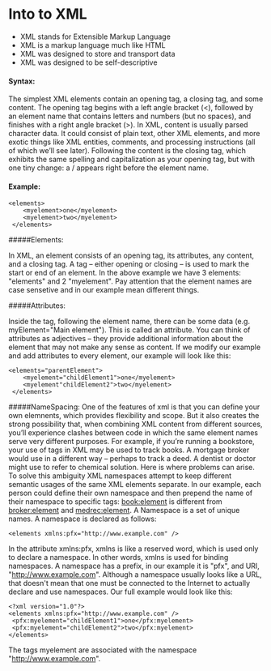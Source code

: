 # Into to XML

* XML stands for Extensible Markup Language
* XML is a markup language much like HTML
* XML was designed to store and transport data
* XML was designed to be self-descriptive

#### Syntax: 

The simplest XML elements contain an opening tag, a closing tag, and some content. The opening tag begins with a left angle bracket (<), 
followed by an element name that contains letters and numbers (but no spaces), and finishes with a right angle bracket (>). In XML, 
content is usually parsed character data. It could consist of plain text, other XML elements, and more exotic things like XML entities, 
comments, and processing instructions (all of which we’ll see later). Following the content is the closing tag, which exhibits the same
spelling and capitalization as your opening tag, but with one tiny change: a / appears right before the element name.

#### Example:

```
<elements> 
    <myelement>one</myelement> 
    <myelement>two</myelement> 
 </elements>
 ```
 
#####Elements:

In XML, an element consists of an opening tag, its attributes, any content, and a closing tag. A tag – either opening or closing – 
is used to mark the start or end of an element. In the above example we have 3 elements: "elements" and 2 "myelement". Pay attention that the element names are case sensetive and in our example mean different things. 

#####Attributes:

Inside the tag, following the element name, there can be some data (e.g. myElement="Main element"). This is called an attribute.
You can think of attributes as adjectives – they provide additional information about the element that may not make any sense as content.
If we modify our example and add attributes to every element, our example will look like this:

```
<elements="parentElement"> 
    <myelement="childElement1">one</myelement> 
    <myelement"childElement2">two</myelement> 
 </elements>
 ```
 
 #####NameSpacing:
 One of the features of xml is that you can define your own elemnents, which provides flexibility and scope. But it also creates the strong possibility that, when combining XML content from different sources, you’ll experience clashes between code in which the same element names serve very different purposes. For example, if you’re running a bookstore, your use of <element> tags in XML may be used to track books. A mortgage broker would use <element> in a different way – perhaps to track a deed. A dentist or doctor might use <element> to refer to chemical solution. Here is where problems can arise. To solve this ambiguity XML namespaces attempt to keep different semantic usages of the same XML elements separate. In our example, each person could define their own namespace and then prepend the name of their namespace to specific tags: <book:element> is different from <broker:element> and <medrec:element>. A Namespace is a set of unique names. A namespace is declared as follows:
 ```
<elements xmlns:pfx="http://www.example.com" />
 ```
In the attribute xmlns:pfx, xmlns is like a reserved word, which is used only to declare a namespace. In other words, xmlns is used for binding namespaces. A namespace has a prefix, in our example it is "pfx", and URI, "http://www.example.com". Although a namespace usually looks like a URL, that doesn't mean that one must be connected to the Internet to actually declare and use namespaces. Our full example would look like this:
 ```
<?xml version="1.0"?>
<elements xmlns:pfx="http://www.example.com" />
  <pfx:myelement="childElement1">one</pfx:myelement>
  <pfx:myelement="childElement2">two</pfx:myelement>
</elements>
 ```
 
The tags myelement are associated with the namespace "http://www.example.com".




